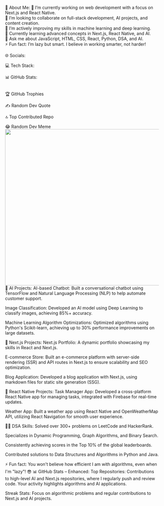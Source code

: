 💫 About Me:
🔭 I’m currently working on web development with a focus on Next.js and React Native.<br> 👯 I’m looking to collaborate on full-stack development, AI projects, and content creation.<br> 🤝 I’m actively improving my skills in machine learning and deep learning.<br> 🌱 Currently learning advanced concepts in Next.js, React Native, and AI.<br> 💬 Ask me about JavaScript, HTML, CSS, React, Python, DSA, and AI.<br> ⚡ Fun fact: I’m lazy but smart. I believe in working smarter, not harder!

🌐 Socials:


💻 Tech Stack:




📊 GitHub Stats:
<br/><br/>

🏆 GitHub Trophies


✍️ Random Dev Quote


🔝 Top Contributed Repo


😂 Random Dev Meme
<img src="https://rm.up.railway.app/" width="512px"/>
🚀 AI Projects:
AI-based Chatbot: Built a conversational chatbot using TensorFlow and Natural Language Processing (NLP) to help automate customer support.

Image Classification: Developed an AI model using Deep Learning to classify images, achieving 85%+ accuracy.

Machine Learning Algorithm Optimizations: Optimized algorithms using Python's Scikit-learn, achieving up to 30% performance improvements on large datasets.

🚀 Next.js Projects:
Next.js Portfolio: A dynamic portfolio showcasing my skills in React and Next.js.

E-commerce Store: Built an e-commerce platform with server-side rendering (SSR) and API routes in Next.js to ensure scalability and SEO optimization.

Blog Application: Developed a blog application with Next.js, using markdown files for static site generation (SSG).

🚀 React Native Projects:
Task Manager App: Developed a cross-platform React Native app for managing tasks, integrated with Firebase for real-time updates.

Weather App: Built a weather app using React Native and OpenWeatherMap API, utilizing React Navigation for smooth user experience.

🧑‍💻 DSA Skills:
Solved over 300+ problems on LeetCode and HackerRank.

Specializes in Dynamic Programming, Graph Algorithms, and Binary Search.

Consistently achieving scores in the Top 10% of the global leaderboards.

Contributed solutions to Data Structures and Algorithms in Python and Java.

⚡ Fun fact: You won't believe how efficient I am with algorithms, even when I'm "lazy"! 😎
📊 GitHub Stats – Enhanced:
Top Repositories: Contributions to high-level AI and Next.js repositories, where I regularly push and review code. Your activity highlights algorithms and AI applications.

Streak Stats: Focus on algorithmic problems and regular contributions to Next.js and AI projects.

